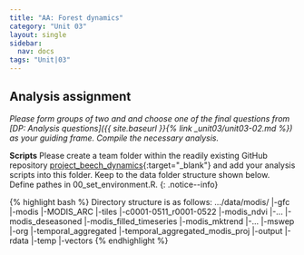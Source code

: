 ```yaml
---
title: "AA: Forest dynamics"
category: "Unit 03"
layout: single
sidebar:
  nav: docs
tags: "Unit|03"
---
```


## Analysis assignment
*Please form groups of two and and choose one of the final questions from [DP: Analysis questions]({{ site.baseurl }}{% link _unit03/unit03-02.md %}) as your guiding frame. Compile the necessary analysis.*




**Scripts** Please create a team folder within the readily existing GitHub repository [project_beech_dynamics](https://github.com/marburg-open-courseware/project_beech_dynamics){:target="_blank"} and add your analysis scripts into this folder. Keep to the data folder structure shown below. Define pathes in 00_set_environment.R.
{: .notice--info}

{% highlight bash %}
Directory structure is as follows:
.../data/modis/
           |-gfc
           |-modis
                |-MODIS_ARC
                    |-tiles
                    |-c0001-0511_r0001-0522
                    |-modis_ndvi
                    |-...
                |-modis_deseasoned
                |-modis_filled_timeseries
                    |-modis_mktrend
                    |-...
           |-mswep
               |-org
               |-temporal_aggregated
               |-temporal_aggregated_modis_proj
           |-output
           |-rdata
           |-temp
           |-vectors
{% endhighlight %}

